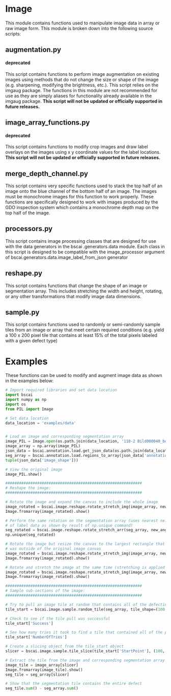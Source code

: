# Image
This module contains functions used to manipulate image data in array or raw image form. This module is broken down 
into the following source scripts:

## augmentation.py

#### deprecated

This script contains functions to perform image augmentation on existing images using methods that do not change the 
size or shape of the image (e.g. sharpening, modifying the brightness, etc.). This script relies on the imgaug 
package. The functions in this module are not recommended for use as they are simply aliases for functionality 
already available in the imgaug package.
**This script will not be updated or officially supported in future releases.**

## image_array_functions.py

#### deprecated

This script contains functions to modify crop images and draw label overlays on the images using x y coordinate 
values for the label locations.
**This script will not be updated or officially supported in future releases.**

## merge_depth_channel.py

This script contains very specific functions used to stack the top half of an image onto the blue channel of the 
bottom half of an image. The images must be monochrome images for this function to work properly. These functions are
specifically designed to work with images produced by the GDO inspection system which contains a monochrome depth map
on the top half of the image.

## processors.py

This script contains image processing classes that are designed for use with the data generators in the bscai
.generators.data module. Each class in this script is designed to be compatible with the image_processor argument of
 bscai.generators.data.image_label_from_json generator

## reshape.py

This script contains functions that change the shape of an image or segmentation array. This includes stretching the 
width and height, rotating, or any other transformations that modify image data dimensions.

## sample.py

This script contains functions used to randomly or semi-randomly sample tiles from an image or array that meet 
certain required conditions (e.g. yield a 100 x 200 pixel tile that contains at least 15% of the total pixels 
labeled with a given defect type)


# Examples

These functions can be used to modify and augment image data as shown in the examples below:
 
```python
# Import required libraries and set data location
import bscai
import numpy as np
import os
from PIL import Image

# Set data location
data_location = 'examples/data'


# Load an image and corresponding segmentation array
image_PIL = Image.open(os.path.join(data_location, '118-2 Bild000040_bottom.png'))
image_array = np.array(image_PIL)
json_data = bscai.annotation.load.get_json_data(os.path.join(data_location, '118-2 Bild000040_bottom.json'))
seg_array = bscai.annotation.load.regions_to_array(json_data['annotations_list'][0], ['Missing Material Partial Width'], 
tuple(json_data['image_shape']))

# View the original image
image_PIL.show()

############################################################
# Reshape the image:
############################################################

# Rotate the image and expand the canvas to include the whole image
image_rotated = bscai.image.reshape.rotate_stretch_img(image_array, new_angle = 15, remove_border=False)
Image.fromarray(image_rotated).show()

# Perform the same rotation on the segmentation array (uses nearest neighbor interpolation to preserve binary nature 
# of label data as shown by result of np.unique command)
seg_rotated = bscai.image.reshape.rotate_stretch_arr(seg_array, new_angle = 15, remove_border=False)
np.unique(seg_rotated)

# Rotate the image but resize the canvas to the largest rectangle that does not contain any black border region that 
# was outside of the original image canvas
image_rotated = bscai.image.reshape.rotate_stretch_img(image_array, new_angle = 15)
Image.fromarray(image_rotated).show()

# Rotate and stretch the image at the same time (stretching is applied 
image_rotated = bscai.image.reshape.rotate_stretch_img(image_array, new_angle = 15, new_width = 1200)
Image.fromarray(image_rotated).show()

############################################################
# Sample sub-sections of the image:
############################################################

# Try to pull an image tile at random that contains all of the defective pixels in the image:
tile_start = bscai.image.sample.random_tile(seg_array, tile_shape=(100, 50), max_tries = 100000, min_labeled=seg_array.sum())

# Check to see if the tile pull was successful
tile_start['Success']

# See how many tries it took to find a tile that contained all of the pixels
tile_start['NumberOfTries']

# Create a slicing object from the tile_start object
slicer = bscai.image.sample.tile_slice(tile_start['StartPoint'], (100, 50))

# Extract the tile from the image and corresponding segmentation array using the slicer
image_tile = image_array[slicer]
Image.fromarray(image_tile).show()
seg_tile = seg_array[slicer]

# Show that the segmentation tile contains the entire defect
seg_tile.sum() - seg_array.sum()

```